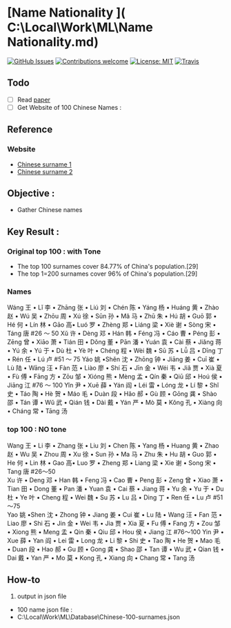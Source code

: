 # [Name Nationality ]( C:\Local\Work\ML\Name Nationality.md)

[![GitHub Issues](https://img.shields.io/github/issues/zalandoresearch/flair.svg)](https://github.com/zalandoresearch/flair/issues)
[![Contributions welcome](https://img.shields.io/badge/contributions-welcome-brightgreen.svg)](CONTRIBUTING.md)
[![License: MIT](https://img.shields.io/badge/License-MIT-brightgreen.svg)](https://opensource.org/licenses/MIT)
[![Travis](https://img.shields.io/travis/zalandoresearch/flair.svg)](https://travis-ci.org/zalandoresearch/flair)
## Todo
- [ ] Read [paper](#paper-1)
- [ ] Get Website of 100 Chinese Names :

## Reference
### Website 
- [Chinese surname 1](https://en.wikipedia.org/wiki/Chinese_surname) 
- [Chinese surname 2](https://en.wikipedia.org/wiki/List_of_common_Chinese_surnames)

## Objective :

- Gather Chinese names

## Key Result :
### Original top 100 : with Tone
- The top 100 surnames cover 84.77% of China's population.[29]
- The top 1=200 surnames cover 96% of China's population.[29]

### Names

Wáng 王 • Lǐ 李 • Zhāng 张 • Liú 刘 • Chén 陈 • Yáng 杨 • Huáng 黄 • Zhào 赵 • Wú 吴 • Zhōu 周 • Xú 徐 • Sūn 孙 • Mǎ 马 • Zhū 朱 • Hú 胡 • Guō 郭 • Hé 何 • Lín 林 • Gāo 高• Luó 罗 • Zhèng 郑 • Liáng 梁 • Xiè 谢 • Sòng 宋 • Táng 唐
#26 ～ 50
Xǔ 许 • Dèng 邓 • Hán 韩 • Féng 冯 • Cáo 曹 • Péng 彭 • Zēng 曾 • Xiāo 萧 • Tián 田 • Dǒng 董 • Pān 潘 • Yuán 袁 • Cài 蔡 • Jiǎng 蒋 • Yú 余 • Yú 于 • Dù 杜 • Yè 叶 • Chéng 程 • Wèi 魏 • Sū 苏 • Lǚ 吕 • Dīng 丁 • Rén 任 • Lú 卢
#51 ～ 75
Yáo 姚 •Shěn 沈 • Zhōng 钟 • Jiāng 姜 • Cuī 崔 • Lù 陆 • Wāng 汪 • Fàn 范 • Liào 廖 • Shí 石 • Jīn 金 • Wéi 韦 • Jiǎ 贾 • Xià 夏 • Fù 傅 • Fāng 方 • Zōu 邹 • Xióng 熊 • Mèng 孟 • Qín 秦 • Qiū 邱 • Hoú 侯 • Jiāng 江
#76 ～ 100
Yǐn 尹 • Xuē 薛 • Yán 阎 • Léi 雷 • Lóng 龙 • Lí 黎 • Shǐ 史 • Táo 陶 • Hè 贺 • Máo 毛 • Duàn 段 • Hǎo 郝 • Gù 顾 • Gōng 龚 • Shào 邵 • Tán 谭 • Wǔ 武 • Qián 钱 • Dài 戴 • Yán 严 • Mò 莫 • Kǒng 孔 • Xiàng 向 • Cháng 常 • Tāng 汤


### top 100 : NO tone
Wang 王 • Li 李 • Zhang 张 • Liu 刘 • Chen 陈 • Yang 杨 • Huang 黄 • Zhao 赵 • Wu 吴 • Zhou 周 • Xu 徐 • Sun 孙 • Ma 马 • Zhu 朱 • Hu 胡 • Guo 郭 • He 何 • Lin 林 • Gao 高• Luo 罗 • Zheng 郑 • Liang 梁 • Xie 谢 • Song 宋 • Tang 唐
#26～50	
Xu 许 • Deng 邓 • Han 韩 • Feng 冯 • Cao 曹 • Peng 彭 • Zeng 曾 • Xiao 萧 • Tian 田 • Dong 董 • Pan 潘 • Yuan 袁 • Cai 蔡 • Jiang 蒋 • Yu 余 • Yu 于 • Du 杜 • Ye 叶 • Cheng 程 • Wei 魏 • Su 苏 • Lu 吕 • Ding 丁 • Ren 任 • Lu 卢
#51～75	
Yao 姚 •Shen 沈 • Zhong 钟 • Jiang 姜 • Cui 崔 • Lu 陆 • Wang 汪 • Fan 范 • Liao 廖 • Shi 石 • Jin 金 • Wei 韦 • Jia 贾 • Xia 夏 • Fu 傅 • Fang 方 • Zou 邹 • Xiong 熊 • Meng 孟 • Qin 秦 • Qiu 邱 • Hou 侯 • Jiang 江
#76～100	
Yin 尹 • Xue 薛 • Yan 阎 • Lei 雷 • Long 龙 • Li 黎 • Shi 史 • Tao 陶 • He 贺 • Mao 毛 • Duan 段 • Hao 郝 • Gu 顾 • Gong 龚 • Shao 邵 • Tan 谭 • Wu 武 • Qian 钱 • Dai 戴 • Yan 严 • Mo 莫 • Kong 孔 • Xiang 向 • Chang 常 • Tang 汤

## How-to 
1. output in json file 
- 100 name json file : 
- C:\Local\Work\ML\Database\Chinese-100-surnames.json